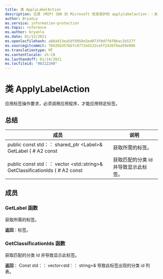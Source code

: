 ```yaml
---
title: 类 ApplyLabelAction
description: 记录 (MIP) SDK 的 Microsoft 信息保护的 applylabelaction：：未定义的类。
author: BryanLa
ms.service: information-protection
ms.topic: reference
ms.author: bryanla
ms.date: 01/13/2021
ms.openlocfilehash: a88a913ea5dfd958e5ed073f0dff6f0bac1b527f
ms.sourcegitcommit: 76926b357bbfc8772ed132ce5f2426fbea59e98b
ms.translationtype: MT
ms.contentlocale: zh-CN
ms.lasthandoff: 01/14/2021
ms.locfileid: "98212240"
---
```

# <a name="class-applylabelaction"></a>类 ApplyLabelAction 
应用标签操作要求，必须调用应用程序，才能应用特定标签。
  
## <a name="summary"></a>总结
 成员                        | 说明                                
--------------------------------|---------------------------------------------
public const std：： shared_ptr \<Label\>& GetLabel ( # A2 const  |  获取所需的标签。
public const std：： vector \<std::string\>& GetClassificationIds ( # A2 const  |  获取匹配的分类 Id 并导致显示此标签。
  
## <a name="members"></a>成员
  
### <a name="getlabel-function"></a>GetLabel 函数
获取所需的标签。

  
**返回**：标签。
  
### <a name="getclassificationids-function"></a>GetClassificationIds 函数
获取匹配的分类 Id 并导致显示此标签。

  
**返回**： Const std：： vector<std：： string>& 导致此标签出现的分类 id 列表。